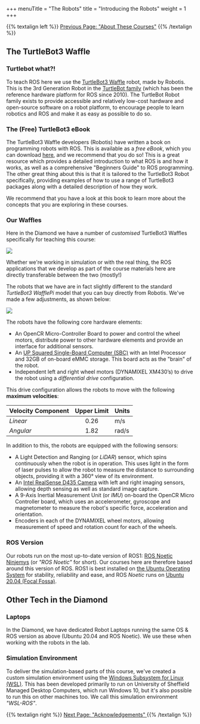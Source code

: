 +++
menuTitle = "The Robots"
title = "Introducing the Robots"
weight = 1
+++

{{% textalign left %}}
[<i class="fas fa-solid fa-arrow-left"></i> Previous Page: "About These Courses"](/about/)
{{% /textalign %}}

## The TurtleBot3 Waffle

### Turtlebot what?!

To teach ROS here we use the [TurtleBot3 Waffle](https://emanual.robotis.com/docs/en/platform/turtlebot3/overview/) robot, made by Robotis. This is the 3rd Generation Robot in the [TurtleBot family](http://wiki.ros.org/Robots/TurtleBot) (which has been the reference hardware platform for ROS since 2010). The TurtleBot Robot family exists to provide accessible and relatively low-cost hardware and open-source software on a robot platform, to encourage people to learn robotics and ROS and make it as easy as possible to do so.

### The (Free) TurtleBot3 eBook

The TurtleBot3 Waffle developers (Robotis) have written a book on programming robots with ROS. This is available as a *free eBook*, which you can download [here](https://community.robotsource.org/t/download-the-ros-robot-programming-book-for-free/51), and we recommend that you do so! This is a great resource which provides a detailed introduction to what ROS is and how it works, as well as a comprehensive "Beginners Guide" to ROS programming. The other great thing about this is that it is tailored to the TurtleBot3 Robot specifically, providing examples of how to use a range of TurtleBot3 packages along with a detailed description of how they work.

We recommend that you have a look at this book to learn more about the concepts that you are exploring in these courses.

### Our Waffles

Here in the Diamond we have a number of *customised* TurtleBot3 Waffles specifically for teaching this course:

![](/figures/waffle/cabinet.jpg?width=12cm) 

Whether we're working in simulation or with the real thing, the ROS applications that we develop as part of the course materials here are directly transferable between the two (mostly!) 

The robots that we have are in fact slightly different to the standard *TurtleBot3 WafflePi* model that you can buy directly from Robotis. We've made a few adjustments, as shown below:

![](/figures/waffle/features.png?width=20cm)

The robots have the following core hardware elements:
* An OpenCR Micro-Controller Board to power and control the wheel motors, distribute power to other hardware elements and provide an interface for additional sensors.
* An [UP Squared Single-Board Computer (SBC)](https://up-board.org/upsquared/specifications/) with an Intel Processor and 32GB of on-board eMMC storage. This board acts as the "brain" of the robot.
* Independent left and right wheel motors (DYNAMIXEL XM430’s) to drive the robot using a *differential drive* configuration.

This drive configuration allows the robots to move with the following **maximum velocities**:

| Velocity Component | Upper Limit | Units |
| :--- | :---: | :--- |
| *Linear* | 0.26 | m/s |
| *Angular* | 1.82 | rad/s |

In addition to this, the robots are equipped with the following sensors:
* A Light Detection and Ranging (or *LiDAR*) sensor, which spins continuously when the robot is in operation. This uses light in the form of laser pulses to allow the robot to measure the distance to surrounding objects, providing it with a 360&deg; view of its environment.
* An [Intel RealSense D435 Camera](https://www.intelrealsense.com/depth-camera-d435/) with left and right imaging sensors, allowing depth sensing as well as standard image capture.
* A 9-Axis Inertial Measurement Unit (or *IMU*) on-board the OpenCR Micro Controller board, which uses an accelerometer, gyroscope and magnetometer to measure the robot's specific force, acceleration and orientation. 
* Encoders in each of the DYNAMIXEL wheel motors, allowing measurement of speed and rotation count for each of the wheels.

### ROS Version

Our robots run on the most up-to-date version of ROS1: [ROS Noetic Ninjemys](http://wiki.ros.org/noetic) (or *"ROS Noetic"* for short). Our courses here are therefore based around this version of ROS. ROS1 is best installed on [the Ubuntu Operating System](https://ubuntu.com/) for stability, reliability and ease, and ROS *Noetic* runs on [Ubuntu 20.04 (Focal Fossa)](https://wiki.ubuntu.com/FocalFossa/ReleaseNotes).

## Other Tech in the Diamond

### Laptops

In the Diamond, we have dedicated Robot Laptops running the same OS & ROS version as above (Ubuntu 20.04 and ROS Noetic). We use these when working with the robots in the lab.

### Simulation Environment

To deliver the simulation-based parts of this course, we've created a custom simulation environment using the [Windows Subsystem for Linux (WSL)](https://docs.microsoft.com/en-us/windows/wsl/). This has been developed primarily to run on University of Sheffield Managed Desktop Computers, which run Windows 10, but it's also possible to run this on other machines too. We call this simulation environment *"WSL-ROS"*.

{{% textalign right %}}
[Next Page: "Acknowledgements" <i class="fas fa-solid fa-arrow-right"></i>](/about/acknowledgements)
{{% /textalign %}}